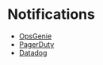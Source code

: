 # Notifications

- [OpsGenie](https://support.atlassian.com/opsgenie/docs/welcome-to-opsgenie/)
- [PagerDuty](https://www.pagerduty.com/)
- [Datadog](https://www.datadoghq.com/)
